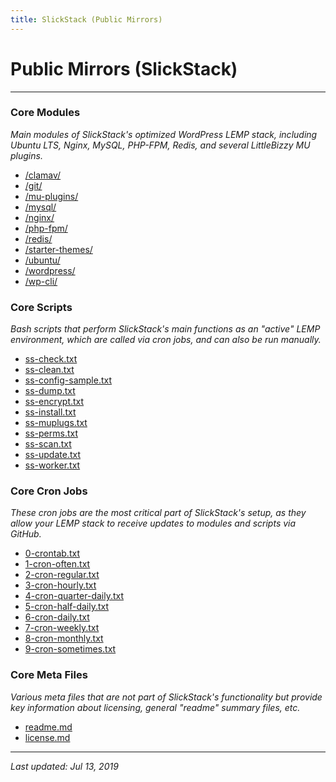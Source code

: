 ```yaml
---
title: SlickStack (Public Mirrors)
---
```


# Public Mirrors (SlickStack)

----

### Core Modules

*Main modules of SlickStack's optimized WordPress LEMP stack, including Ubuntu LTS, Nginx, MySQL, PHP-FPM, Redis, and several LittleBizzy MU plugins.*

* <a href="clamav/">/clamav/</a>
* <a href="git/">/git/</a>
* <a href="mu-plugins/">/mu-plugins/</a>
* <a href="mysql/">/mysql/</a>
* <a href="nginx/">/nginx/</a>
* <a href="php-fpm/">/php-fpm/</a>
* <a href="redis/">/redis/</a>
* <a href="starter-themes/">/starter-themes/</a>
* <a href="ubuntu/">/ubuntu/</a>
* <a href="wordpress/">/wordpress/</a>
* <a href="wp-cli/">/wp-cli/</a>

### Core Scripts

*Bash scripts that perform SlickStack's main functions as an "active" LEMP environment, which are called via cron jobs, and can also be run manually.*

* <a href="ss-check.txt">ss-check.txt</a>
* <a href="ss-clean.txt">ss-clean.txt</a>
* <a href="ss-config-sample.txt">ss-config-sample.txt</a>
* <a href="ss-dump.txt">ss-dump.txt</a>
* <a href="ss-encrypt.txt">ss-encrypt.txt</a>
* <a href="ss-install.txt">ss-install.txt</a>
* <a href="ss-muplugs.txt">ss-muplugs.txt</a>
* <a href="ss-perms.txt">ss-perms.txt</a>
* <a href="ss-scan.txt">ss-scan.txt</a>
* <a href="ss-update.txt">ss-update.txt</a>
* <a href="ss-worker.txt">ss-worker.txt</a>

### Core Cron Jobs

*These cron jobs are the most critical part of SlickStack's setup, as they allow your LEMP stack to receive updates to modules and scripts via GitHub.*

* <a href="0-crontab.txt">0-crontab.txt</a>
* <a href="1-cron-often.txt">1-cron-often.txt</a>
* <a href="2-cron-regular.txt">2-cron-regular.txt</a>
* <a href="3-cron-hourly.txt">3-cron-hourly.txt</a>
* <a href="4-cron-quarter-daily.txt">4-cron-quarter-daily.txt</a>
* <a href="5-cron-half-daily.txt">5-cron-half-daily.txt</a>
* <a href="6-cron-daily.txt">6-cron-daily.txt</a>
* <a href="7-cron-weekly.txt">7-cron-weekly.txt</a>
* <a href="8-cron-monthly.txt">8-cron-monthly.txt</a>
* <a href="9-cron-sometimes.txt">9-cron-sometimes.txt</a>

### Core Meta Files

*Various meta files that are not part of SlickStack's functionality but provide key information about licensing, general "readme" summary files, etc.*

* <a href="readme.md">readme.md</a>
* <a href="license.md">license.md</a>

----

*Last updated: Jul 13, 2019*
